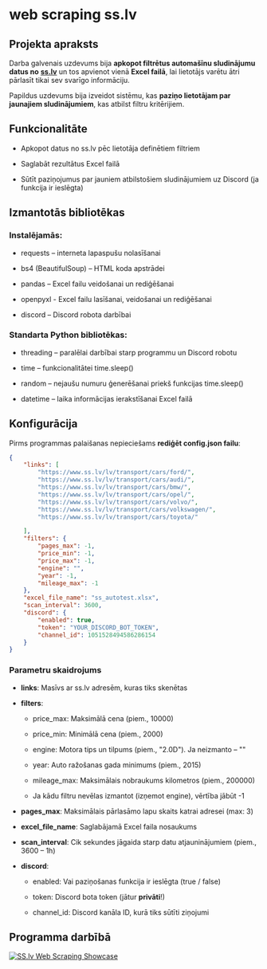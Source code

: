 # web scraping ss.lv
 
Projekta apraksts
-----------------

Darba galvenais uzdevums bija **apkopot filtrētus automašīnu sludinājumu datus no** [**ss.lv**](https://ss.lv) un tos apvienot vienā **Excel failā**, lai lietotājs varētu ātri pārlasīt tikai sev svarīgo informāciju.

Papildus uzdevums bija izveidot sistēmu, kas **paziņo lietotājam par jaunajiem sludinājumiem**, kas atbilst filtru kritērijiem.

Funkcionalitāte
---------------

*   Apkopot datus no ss.lv pēc lietotāja definētiem filtriem
    
*   Saglabāt rezultātus Excel failā
    
*   Sūtīt paziņojumus par jauniem atbilstošiem sludinājumiem uz Discord (ja funkcija ir ieslēgta)
    

Izmantotās bibliotēkas
----------------------

### Instalējamās:

*   requests – interneta lapaspušu nolasīšanai
    
*   bs4 (BeautifulSoup) – HTML koda apstrādei
    
*   pandas – Excel failu veidošanai un rediģēšanai
  
*   openpyxl - Excel failu lasīšanai, veidošanai un rediģēšanai
    
*   discord – Discord robota darbībai
    

### Standarta Python bibliotēkas:

*   threading – paralēlai darbībai starp programmu un Discord robotu
    
*   time – funkcionalitātei time.sleep()
    
*   random – nejaušu numuru ģenerēšanai priekš funkcijas time.sleep()
    
*   datetime – laika informācijas ierakstīšanai Excel failā
    

Konfigurācija
-------------

Pirms programmas palaišanas nepieciešams **rediģēt config.json failu**:

```json
{
    "links": [
        "https://www.ss.lv/lv/transport/cars/ford/",
        "https://www.ss.lv/lv/transport/cars/audi/",
        "https://www.ss.lv/lv/transport/cars/bmw/", 
        "https://www.ss.lv/lv/transport/cars/opel/",
        "https://www.ss.lv/lv/transport/cars/volvo/",
        "https://www.ss.lv/lv/transport/cars/volkswagen/",
        "https://www.ss.lv/lv/transport/cars/toyota/"

    ],
    "filters": {
        "pages_max": -1,
        "price_min": -1,
        "price_max": -1,
        "engine": "",
        "year": -1,
        "mileage_max": -1
    },
    "excel_file_name": "ss_autotest.xlsx",
    "scan_interval": 3600,
    "discord": {
        "enabled": true,
        "token": "YOUR_DISCORD_BOT_TOKEN",
        "channel_id": 1051528494586286154
    }
}
```

### Parametru skaidrojums

*   **links**: Masīvs ar ss.lv adresēm, kuras tiks skenētas
    
*   **filters**:
    
    *   price\_max: Maksimālā cena (piem., 10000)
        
    *   price\_min: Minimālā cena (piem., 2000)
        
    *   engine: Motora tips un tilpums (piem., "2.0D"). Ja neizmanto – ""
        
    *   year: Auto ražošanas gada minimums (piem., 2015)
        
    *   mileage\_max: Maksimālais nobraukums kilometros (piem., 200000)
        
    *   Ja kādu filtru nevēlas izmantot (izņemot engine), vērtība jābūt -1
        
*   **pages\_max**: Maksimālais pārlasāmo lapu skaits katrai adresei (max: 3)
    
*   **excel\_file\_name**: Saglabājamā Excel faila nosaukums
    
*   **scan\_interval**: Cik sekundes jāgaida starp datu atjauninājumiem (piem., 3600 – 1h)
    
*   **discord**:
    
    *   enabled: Vai paziņošanas funkcija ir ieslēgta (true / false)
        
    *   token: Discord bota token (jātur **privāti**!)
        
    *   channel\_id: Discord kanāla ID, kurā tiks sūtīti ziņojumi

Programma darbībā
-----------------
[![SS.lv Web Scraping Showcase](https://img.youtube.com/vi/0cD082Z4M0g/0.jpg)](https://www.youtube.com/watch?v=0cD082Z4M0g)
